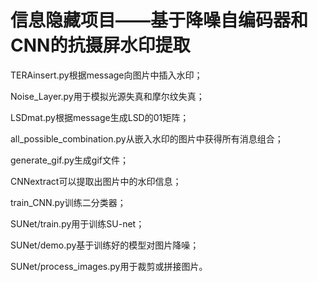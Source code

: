 # 信息隐藏项目——基于降噪自编码器和CNN的抗摄屏水印提取

TERAinsert.py根据message向图片中插入水印；

Noise_Layer.py用于模拟光源失真和摩尔纹失真；

LSDmat.py根据message生成LSD的01矩阵；

all_possible_combination.py从嵌入水印的图片中获得所有消息组合；

generate_gif.py生成gif文件；

CNNextract可以提取出图片中的水印信息；

train_CNN.py训练二分类器；

SUNet/train.py用于训练SU-net；

SUNet/demo.py基于训练好的模型对图片降噪；

SUNet/process_images.py用于裁剪或拼接图片。